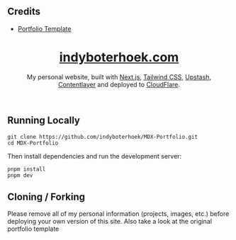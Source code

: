 ## Credits
- [Portfolio Template](https://github.com/chronark/chronark.com.git)

<div align="center">
    <a href="https://indyboterhoek.com"><h1 align="center">indyboterhoek.com</h1></a>

My personal website, built with [Next.js](https://nextjs.org/), [Tailwind CSS](https://tailwindcss.com/), [Upstash](https://upstash.com?ref=chronark.com), [Contentlayer](https://www.contentlayer.dev/) and deployed to [CloudFlare](https://cloudflare.com/).

</div>

<br/>

## Running Locally


```sh-session
git clone https://github.com/indyboterhoek/MDX-Portfolio.git
cd MDX-Portfolio
```

Then install dependencies and run the development server:
```sh-session
pnpm install
pnpm dev
```


## Cloning / Forking

Please remove all of my personal information (projects, images, etc.) before deploying your own version of this site.
Also take a look at the original portfolio template
